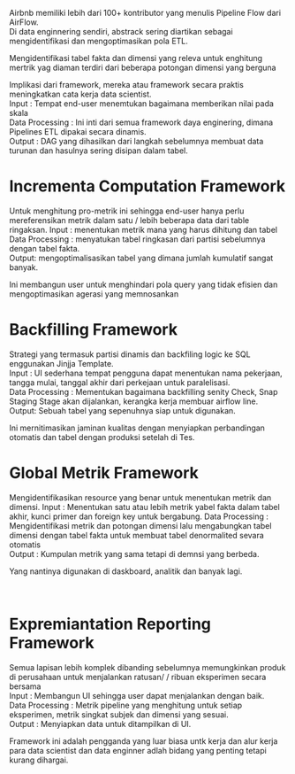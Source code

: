 Airbnb memiliki lebih dari 100+ kontributor yang menulis Pipeline Flow dari AirFlow.<br>
Di data enginnering sendiri, abstrack sering diartikan sebagai mengidentifikasi dan mengoptimasikan pola ETL. <br>

Mengidentifikasi tabel fakta dan dimensi yang releva untuk enghitung mertrik yag diaman terdiri dari beberapa potongan dimensi yang berguna<br>

Implikasi dari framework, mereka atau framework secara praktis meningkatkan cata kerja data scientist.<br>
Input : Tempat end-user menemtukan bagaimana memberikan nilai pada skala <br>
Data Processing : Ini inti dari semua framework daya enginering, dimana Pipelines ETL dipakai secara dinamis.<br>
Output : DAG yang dihasilkan dari langkah sebelumnya membuat data turunan dan hasulnya sering disipan dalam tabel.<br>


# Incrementa Computation Framework
Untuk menghitung pro-metrik ini sehingga end-user hanya perlu mereferensikan metrik dalam satu / lebih beberapa data dari table ringaksan. Input : menentukan metrik mana yang harus dihitung dan tabel <br>
Data Processing : menyatukan tabel ringkasan dari partisi sebelumnya dengan tabel fakta.<br>
Output: mengoptimalisasikan tabel yang dimana jumlah kumulatif sangat banyak.<br>

Ini membangun user untuk menghindari pola query yang tidak efisien dan mengoptimasikan agerasi yang memnosankan

# Backfilling Framework
Strategi yang termasuk partisi dinamis dan backfiling logic ke SQL enggunakan Jinjja Template.<br>
Input : UI sederhana tempat pengguna dapat menentukan nama pekerjaan, tangga mulai, tanggal akhir dari perkejaan untuk paralelisasi.<br>
Data Processing : Mementukan bagaimana backfilling senity Check, Snap Staging Stage akan dijalankan, kerangka kerja membuar airflow line. <br>
Output: Sebuah tabel yang sepenuhnya siap untuk digunakan. <br>

Ini mernitimasikan jaminan kualitas dengan menyiapkan perbandingan otomatis dan tabel dengan produksi setelah di Tes.

# Global Metrik Framework
Mengidentifikasikan resource yang benar untuk menentukan metrik dan dimensi.
Input : Menentukan satu atau lebih metrik yabel fakta dalam tabel akhir, kunci primer dan foreign key untuk bergabung.
Data Processing : Mengidentifikasi metrik dan potongan dimensi lalu mengabungkan tabel dimensi dengan tabel fakta untuk membuat tabel denormalited sevara otomatis <br>
Output : Kumpulan metrik yang sama tetapi di demnsi yang berbeda.

Yang nantinya digunakan di daskboard, analitik dan banyak lagi.

<br>

# Expremiantation Reporting Framework
Semua lapisan lebih komplek dibanding sebelumnya memungkinkan produk di perusahaan untuk menjalankan ratusan/ / ribuan eksperimen secara bersama <br>
Input : Membangun UI sehingga user dapat menjalankan dengan baik.<br>
Data Processing : Metrik pipeline yang menghitung untuk setiap eksperimen, metrik singkat subjek dan dimensi yang sesuai.<br>
Output : Menyiapkan data untuk ditampilkan di UI. <br>

Framework ini adalah pengganda yang luar biasa untk kerja dan alur kerja para data scientist dan data enginner adlah bidang yang penting tetapi kurang dihargai.<br>

